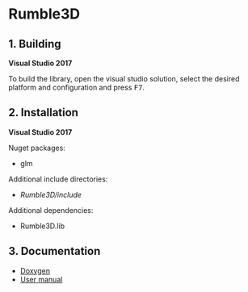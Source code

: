 # Rumble3D
## 1. Building

**Visual Studio 2017**

To build the library, open the visual studio solution, select the desired platform and configuration and press <kbd>F7</kbd>.

## 2. Installation

**Visual Studio 2017**

Nuget packages:
* glm

Additional include directories:
* *Rumble3D/include*

Additional dependencies:
* Rumble3D.lib

## 3. Documentation
* [Doxygen](./Doc/DoxygenDoc/html/index.html)
* [User manual](./Doc/UserManual/Rumble3D_UserManual.pdf)
